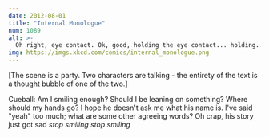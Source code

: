 ```yaml
---
date: 2012-08-01
title: "Internal Monologue"
num: 1089
alt: >-
  Oh right, eye contact. Ok, good, holding the eye contact... holding... still holding... ok, too long! Getting weird! Quick, look thoughtfully into space and nod. Oh, dammit, said 'yeah' again!
img: https://imgs.xkcd.com/comics/internal_monologue.png
---
```

[The scene is a party. Two characters are talking - the entirety of the text is a thought bubble of one of the two.]

Cueball: Am I smiling enough? Should I be leaning on something? Where should my hands go? I hope he doesn't ask me what his name is. I've said "yeah" too much; what are some other agreeing words? Oh crap, his story just got sad *stop smiling stop smiling*